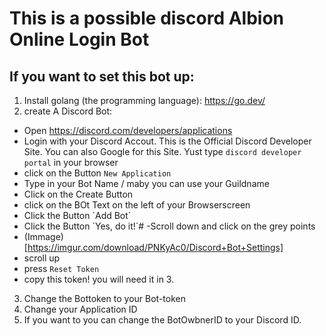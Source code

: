 # This is a possible discord Albion Online Login Bot

## If you want to set this bot up:
1. Install golang (the programming language): https://go.dev/
2. create A Discord Bot:
  - Open https://discord.com/developers/applications
  - Login with your Discord Accout. This is the Official Discord Developer Site. You can also Google for this Site. Yust type ```discord developer portal``` in your browser
  - click on the Button `New Application`
  - Type in your Bot Name / maby you can use your Guildname
  - Click on the Create Button
  - click on the BOt Text on the left of your Browserscreen
  - Click the Button ´Add Bot´
  - Click the Button ´Yes, do it!´#
  -Scroll down and click on the grey points 
  - (Immage) [https://imgur.com/download/PNKyAc0/Discord+Bot+Settings]
  - scroll up
  - press `Reset Token`
  - copy this token! you will need it in 3.

3.  Change the Bottoken to your Bot-token
4. Change your  Application ID
5. If you want to you can change the BotOwbnerID to your Discord ID.

